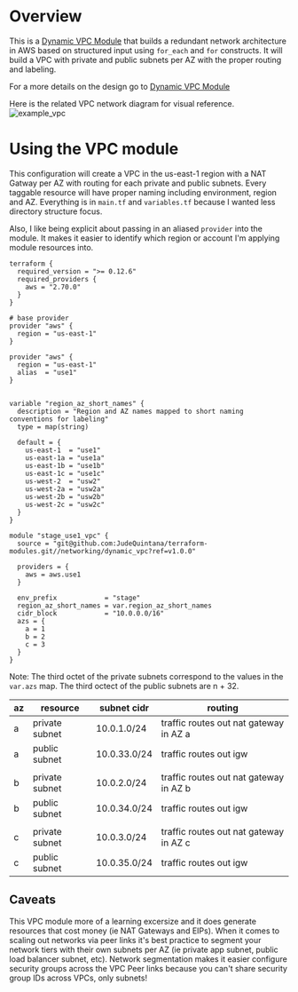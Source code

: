 # Overview

This is a [Dynamic VPC Module](http://localhost) that builds a redundant network
architecture in AWS based on structured input using `for_each` and `for`
constructs. It will build a VPC with private and public subnets per AZ with the
proper routing and labeling.

For a more details on the design go to [Dynamic VPC Module](https://jq1.io/posts/dynamic_vpc/)

Here is the related VPC network diagram for visual reference.
![example_vpc](https://docs.aws.amazon.com/vpc/latest/userguide/images/nat-gateway-diagram.png)

# Using the VPC module

This configuration will create a VPC in the us-east-1 region with a NAT Gatway per AZ with
routing for each private and public subnets. Every taggable resource
will have proper naming including environment, region and AZ. Everything
is in `main.tf` and `variables.tf` because I wanted less directory structure focus.

Also, I like being explicit about passing in an aliased `provider` into the module. It makes it
easier to identify which region or account I'm applying module resources into.
```
terraform {
  required_version = ">= 0.12.6"
  required_providers {
    aws = "2.70.0"
  }
}

# base provider
provider "aws" {
  region = "us-east-1"
}

provider "aws" {
  region = "us-east-1"
  alias  = "use1"
}
```
```

variable "region_az_short_names" {
  description = "Region and AZ names mapped to short naming conventions for labeling"
  type = map(string)

  default = {
    us-east-1  = "use1"
    us-east-1a = "use1a"
    us-east-1b = "use1b"
    us-east-1c = "use1c"
    us-west-2  = "usw2"
    us-west-2a = "usw2a"
    us-west-2b = "usw2b"
    us-west-2c = "usw2c"
  }
}

module "stage_use1_vpc" {
  source = "git@github.com:JudeQuintana/terraform-modules.git//networking/dynamic_vpc?ref=v1.0.0"

  providers = {
    aws = aws.use1
  }

  env_prefix            = "stage"
  region_az_short_names = var.region_az_short_names
  cidr_block            = "10.0.0.0/16"
  azs = {
    a = 1
    b = 2
    c = 3
  }
}
```

Note: The third octet of the private subnets correspond to the values in the
`var.azs` map. The third octect of the public subnets are n + 32.

| az | resource |  subnet cidr | routing
| ----------- | ----------- | ----------- | ----------- |
| a | private subnet| 10.0.1.0/24| traffic routes out nat gateway in AZ a
| a | public subnet|  10.0.33.0/24| traffic routes out igw
| | | |
| b | private subnet| 10.0.2.0/24| traffic routes out nat gateway in AZ b
| b | public subnet|  10.0.34.0/24| traffic routes out igw
| | | |
| c | private subnet| 10.0.3.0/24| traffic routes out nat gateway in AZ c
| c | public subnet|  10.0.35.0/24| traffic routes out igw

## Caveats

This VPC module more of a learning excersize and it does generate resources that cost money (ie NAT Gateways and EIPs).
When it comes to scaling out networks via peer links it's best practice to segment your network tiers with their own subnets per AZ (ie
private app subnet, public load balancer subnet, etc). Network segmentation makes it easier configure security groups across the VPC Peer links
because you can't share security group IDs across VPCs, only subnets!

